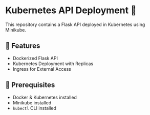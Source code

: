 # Kubernetes API Deployment 🚀

This repository contains a Flask API deployed in Kubernetes using Minikube.

## 📌 Features
- Dockerized Flask API
- Kubernetes Deployment with Replicas
- Ingress for External Access


## 🔧 Prerequisites
- Docker & Kubernetes installed
- Minikube installed
- `kubectl` CLI installed

